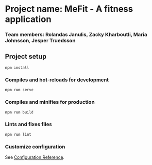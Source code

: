 # Project name: MeFit - A fitness application

### Team members: Rolandas Janulis, Zacky Kharboutli, Maria Johnsson, Jesper Truedsson


## Project setup
```
npm install
```

### Compiles and hot-reloads for development
```
npm run serve
```

### Compiles and minifies for production
```
npm run build
```

### Lints and fixes files
```
npm run lint
```

### Customize configuration
See [Configuration Reference](https://cli.vuejs.org/config/).
